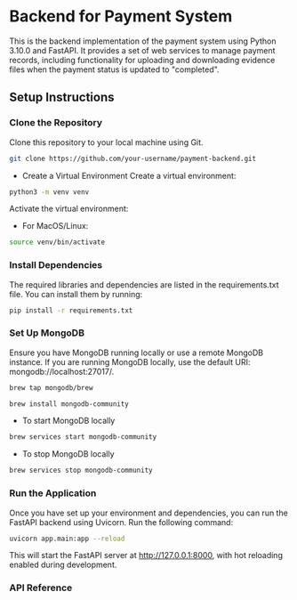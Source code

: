 # Backend for Payment System

This is the backend implementation of the payment system using Python 3.10.0 and FastAPI. It provides a set of web services to manage payment records, including functionality for uploading and downloading evidence files when the payment status is updated to "completed".

## Setup Instructions

### Clone the Repository

Clone this repository to your local machine using Git.

```bash
git clone https://github.com/your-username/payment-backend.git
```

- Create a Virtual Environment
  Create a virtual environment:

```bash
python3 -m venv venv
```

Activate the virtual environment:

- For MacOS/Linux:

```bash
source venv/bin/activate
```

### Install Dependencies

The required libraries and dependencies are listed in the requirements.txt file. You can install them by running:

```bash
pip install -r requirements.txt
```

### Set Up MongoDB

Ensure you have MongoDB running locally or use a remote MongoDB instance. If you are running MongoDB locally, use the default URI: mongodb://localhost:27017/.

```bash
brew tap mongodb/brew
```

```bash
brew install mongodb-community
```

- To start MongoDB locally

```bash
brew services start mongodb-community
```

- To stop MongoDB locally

```bash
brew services stop mongodb-community
```

### Run the Application

Once you have set up your environment and dependencies, you can run the FastAPI backend using Uvicorn. Run the following command:

```bash
uvicorn app.main:app --reload
```

This will start the FastAPI server at http://127.0.0.1:8000, with hot reloading enabled during development.

### API Reference
